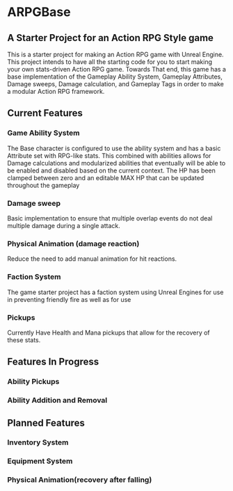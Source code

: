 # ARPGBase
## A Starter Project for an Action RPG Style game

This is a starter project for making an Action RPG game with Unreal Engine. This project intends to have all the starting code for you to start making your own stats-driven Action RPG game. Towards That end, this game has a base implementation of the Gameplay Ability System, Gameplay Attributes, Damage sweeps, Damage calculation, and Gameplay Tags in order to make a modular Action RPG framework.

## Current Features
### Game Ability System
The Base character is configured to use the ability system and has a basic Attribute set with RPG-like stats. This combined with abilities allows for Damage calculations and modularized abilities that eventually will be able to be enabled and disabled based on the current context. The HP has been clamped between zero and an editable MAX HP that can be updated throughout the gameplay
### Damage sweep
Basic implementation to ensure that multiple overlap events do not deal multiple damage during a single attack. 
### Physical Animation (damage reaction)
Reduce the need to add manual animation for hit reactions. 
### Faction System
The game starter project has a faction system using Unreal Engines  for use in preventing friendly fire as well as for use  
### Pickups
Currently Have Health and Mana pickups that allow for the recovery of these stats.
## Features In Progress
### Ability Pickups
### Ability Addition and Removal
## Planned Features
### Inventory System
### Equipment System
### Physical Animation(recovery after falling)

